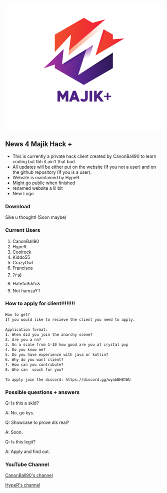 
![Logo](FullLogo_Transparent(1).png)

## News 4 Majik Hack +

- This is currently a private hack client created by CanonBall90 to learn coding but tbh it ain't that bad.
- All updates will be either put on the website (If you not a user) and on the github repository (If you is a user).
- Website is maintained by HypeR.
- Might go public when finished
- renamed website a lil bit
- New Logo


### Download

Sike u thought! (Soon maybe)

### Current Users

1. CanonBall90 
2. HypeR 
3. Coolrock 
4. Kiddo55 
5. CrazyOwl
6. Francisca 
7. ?ᠻ᭙ 
8. Hateful♿️kfc♿️ 
8. Not hamzaYT 

### How to apply for client!!!!!!!!

	How to get?
	If you would like to recieve the client you need to apply.

	Application format:
	1. When did you join the anarchy scene?
	2. Are you a nn?
	3. On a scale from 1-10 how good are you at crystal pvp
	4. Do you know me?
	5. Do you have experience with java or kotlin?
	6. Why do you want client?
	7. How can you contribute?
	8. Who can  vouch for you?

	To apply join the discord: https://discord.gg/wyabBH8TWU



### Possible questions + answers

Q: Is this a skid?

A: No, go kys.

Q: Showcase to prove dis real?

A: Soon.

Q: Is this legit?

A: Apply and find out.

### YouTube Channel

[CanonBall90's channel](https://www.youtube.com/channel/UCC_3QqwkCHlgm-0uw9W7UbA)

[HypeR's channel](https://www.youtube.com/channel/UCMSnMzafj8XXivkJ3mSg8Bw/videos)

